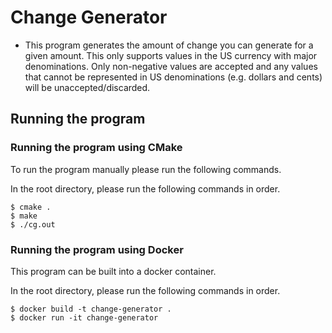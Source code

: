 # Change Generator
- This program generates the amount of change you can generate for a given amount. This only supports values in the US currency with major denominations. Only non-negative values are accepted and any values that cannot be represented in US denominations (e.g. dollars and cents) will be unaccepted/discarded.

## Running the program
### Running the program using CMake
To run the program manually please run the following commands.

In the root directory, please run the following commands in order.
```
$ cmake .
$ make
$ ./cg.out
```
### Running the program using Docker
This program can be built into a docker container.

In the root directory, please run the following commands in order.
```
$ docker build -t change-generator .
$ docker run -it change-generator
```